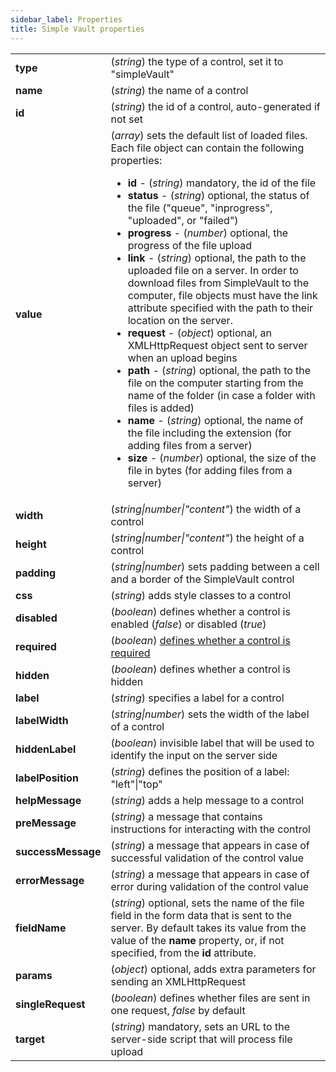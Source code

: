 ```yaml
---
sidebar_label: Properties
title: Simple Vault properties
---
```


<table class="webixdoc_links">
    <tbody>
        <tr>
            <td class="webixdoc_links0"><b>type</b></td>
            <td>(<i>string</i>) the type of a control, set it to "simpleVault"</td>
        </tr>
        <tr>
            <td class="webixdoc_links0"><b>name</b></td>
            <td>(<i>string</i>) the name of a control</td>
        </tr>
        <tr>
            <td class="webixdoc_links0"><b>id</b></td>
            <td>(<i>string</i>) the id of a control, auto-generated if not set</td>
        </tr>
        <tr>
            <td class="webixdoc_links0"><b>value</b></td>
            <td>(<i>array</i>) sets the default list of loaded files. Each file object can contain the following properties:
                <ul>
                    <li><b>id</b> - (<i>string</i>) mandatory, the id of the file</li>
                    <li><b>status</b> - (<i>string</i>) optional, the status of the file ("queue", "inprogress", "uploaded", or "failed") </li>
                    <li><b>progress</b> - (<i>number</i>) optional, the progress of the file upload</li>
                    <li><b>link</b> - (<i>string</i>) optional, the path to the uploaded file on a server. In order to download files from SimpleVault to the computer, file objects must have the link attribute specified with the path to their location on the server.</li>
                    <li><b>request</b> - (<i>object</i>) optional, an XMLHttpRequest object sent to server when an upload begins</li>
                    <li><b>path</b> - (<i>string</i>) optional, the path to the file on the computer starting from the name of the folder (in case a folder with files is added)</li>
                    <li><b>name</b> - (<i>string</i>) optional, the name of the file including the extension (for adding files from a server)</li>
                    <li><b>size</b> - (<i>number</i>) optional, the size of the file in bytes (for adding files from a server)</li>
                </ul>
            </td>
        </tr>
        <tr>
            <td class="webixdoc_links0"><b>width</b></td>
            <td>(<i>string|number|"content"</i>) the width of a control</td>
        </tr>
        <tr>
            <td class="webixdoc_links0"><b>height</b></td>
            <td>(<i>string|number|"content"</i>) the height of a control</td>
        </tr>
        <tr>
            <td class="webixdoc_links0"><b>padding</b></td>
            <td>(<i>string|number</i>) sets padding between a cell and a border of the SimpleVault control</td>
        </tr>
        <tr>
            <td class="webixdoc_links0"><b>css</b></td>
            <td>(<i>string</i>) adds style classes to a control</td>
        </tr>
        <tr>
            <td class="webixdoc_links0"><b>disabled</b></td>
            <td>(<i>boolean</i>) defines whether a control is enabled (<i>false</i>) or disabled (<i>true</i>)</td>
        </tr>
        <tr>
            <td class="webixdoc_links0"><b>required</b></td>
            <td>(<i>boolean</i>) <a href="https://docs.dhtmlx.com/suite/form__work_with_form.html#validatingform">defines whether a control is required</a></td>
        </tr>
        <tr>
            <td class="webixdoc_links0"><b>hidden</b></td>
            <td>(<i>boolean</i>) defines whether a control is hidden</td>
        </tr>
        <tr>
            <td class="webixdoc_links0"><b>label</b></td>
            <td>(<i>string</i>) specifies a label for a control</td>
        </tr>
        <tr>
            <td class="webixdoc_links0"><b>labelWidth</b></td>
            <td>(<i>string|number</i>) sets the width of the label of a control</td>
        </tr>
        <tr>
            <td class="webixdoc_links0"><b>hiddenLabel</b></td>
            <td>(<i>boolean</i>) invisible label that will be used to identify the input on the server side</td>
        </tr>
        <tr>
            <td class="webixdoc_links0"><b>labelPosition</b></td>
            <td>(<i>string</i>) defines the position of a label: "left"|"top"</td>
        </tr>
        <tr>
            <td class="webixdoc_links0"><b>helpMessage</b></td>
            <td>(<i>string</i>) adds a help message to a control</td>
        </tr>
        <tr>
            <td class="webixdoc_links0"><b>preMessage</b></td>
            <td>(<i>string</i>) a message that contains instructions for interacting with the control</td>
        </tr>
        <tr>
            <td class="webixdoc_links0"><b>successMessage</b></td>
            <td>(<i>string</i>) a message that appears in case of successful validation of the control value</td>
        </tr>
        <tr>
            <td class="webixdoc_links0"><b>errorMessage</b></td>
            <td>(<i>string</i>) a message that appears in case of error during validation of the control value</td>
        </tr>
        <tr>
            <td class="webixdoc_links0"><b>fieldName</b></td>
            <td>(<i>string</i>) optional, sets the name of the file field in the form data that is sent to the server. By default takes its value from the value of the <b>name</b> property, or, if not specified, from the <b>id</b> attribute. </td>
        </tr>
        <tr>
            <td class="webixdoc_links0"><b>params</b></td>
            <td>(<i>object</i>) optional, adds extra parameters for sending an XMLHttpRequest</td>
        </tr>
        <tr>
            <td class="webixdoc_links0"><b>singleRequest</b></td>
            <td>(<i>boolean</i>) defines whether files are sent in one request, <i>false</i> by default</td>
        </tr>
        <tr>
            <td class="webixdoc_links0"><b>target</b></td>
            <td>(<i>string</i>) mandatory, sets an URL to the server-side script that will process file upload</td>
        </tr>
    </tbody>
</table>
